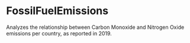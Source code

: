 # FossilFuelEmissions
Analyzes the relationship between Carbon Monoxide and Nitrogen Oxide emissions per country, as reported in 2019.
